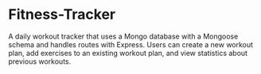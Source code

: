 # Fitness-Tracker
A daily workout tracker that uses a Mongo database with a Mongoose schema and handles routes with Express. Users can create a new workout plan, add exercises to an existing workout plan, and view statistics about previous workouts.
